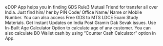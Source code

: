 eDOP App helps you in finding GDS Rule3 Mutual Friend for transfer all over India. Just find him/ her by PIN Code/ Office Name/ Name or Mobile Number. You can also access Free GDS to MTS LDCE Exam Study Materials. Get Instant Updates on India Post Gramin Dak Sevak issues. Use In-Built Age Calculator Option to calculate age of any customer. You can also calculate BO Wallet cash by using “Counter Cash Calculator” option in App.
